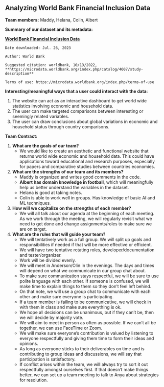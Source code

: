 ## Analyzing World Bank Financial Inclusion Data

**Team members:** Maddy, Helana, Colin, Albert

**Summary of our dataset and its metadata:**

[**World Bank Financial Inclusion Data**](https://microdata.worldbank.org/index.php/catalog/4607/study-description)

    Date downloaded: Jul. 26, 2023

	Author: World Bank

	Suggested citation: worldbank, 10/13/2022, **https://microdata.worldbank.org/index.php/catalog/4607/study-description**

	Terms of use: https://microdata.worldbank.org/index.php/terms-of-use

**Interesting/meaningful ways that a user could interact with the data:**


1. The website can act as an interactive dashboard to get world wide statistics involving economic and household data. 
2. The user can make targeted comparisons between interesting or seemingly related variables.
3. The user can draw conclusions about global variations in economic and household status through country comparisons.

**Team Contract:**


1. **What are the goals of our team?**
    * We would like to create an aesthetic and functional website that returns world wide economic and household data. This could have applications toward educational and research purposes, especially for papers and comparative studies between countries economies.
2. **What are the strengths of our team and its members?**
    * Maddy is organized and writes good comments in the code.
    * **Albert has domain knowledge in football**, which will meaningfully help us better understand the variables in the dataset.
    * Helana is good at taking notes.
    * Colin is able to work well in groups. Has knowledge of basic AI and ML techniques.
3. **How will we capitalize on the strengths of each member?**
    * We will all talk about our agenda at the beginning of each meeting. As we work through the meeting, we will regularly revisit what we need to get done and change assignments/roles to make sure we are on target.
4. **What are the rules that will guide your team?**
    * We will tentatively work as a full group. We will split up goals and responsibilities if needed if that will be more effective or efficient.
    * We will have two tentative rotating roles, developer/documentation and tester/organizer.
    * Work will be divided evenly.
    * We will meet in Anderson/Olin in the evenings. The days and times will depend on what we communicate in our group chat about.
    * To make sure communication stays respectful, we will be sure to use polite language with each other. If someone is confused, we will make time to explain things to them so they don’t feel left behind.
    * On that note, we will use a group chat to communicate with each other and make sure everyone is participating.
    * If a team member is failing to be communicative, we will check in with them in class and make sure everything is ok.
    * We hope all decisions can be unanimous, but if they can’t be, then we will decide by majority vote. 
    * We will aim to meet in person as often as possible. If we can’t all be together, we can use FaceTime or Zoom.
    * We will make sure everyone’s contribution is valued by listening to everyone respectfully and giving them time to form their ideas and opinions.
    * As long as everyone sticks to their deliverables on time and is contributing to group ideas and discussions, we will say that participation is satisfactory.
    * If conflict arises within the team, we will always try to sort it out respectfully amongst ourselves first. If that doesn’t make things better, we can set up a team meeting to talk to Anya about strategies for resolution. 
